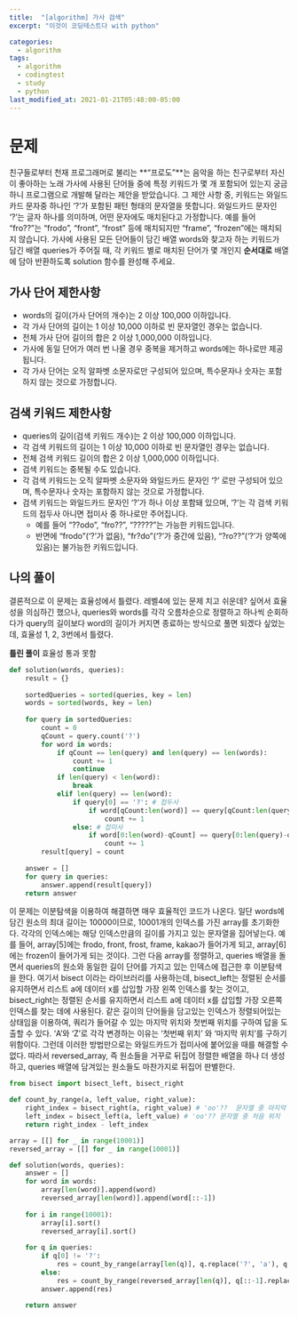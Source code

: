 ```yaml
---
title:  "[algorithm] 가사 검색"
excerpt: "이것이 코딩테스트다 with python"

categories:
  - algorithm
tags:
  - algorithm
  - codingtest
  - study
  - python
last_modified_at: 2021-01-21T05:48:00-05:00
---
```


# 문제
친구들로부터 천재 프로그래머로 불리는 **“프로도”**는 음악을 하는 친구로부터 자신이 좋아하는 노래 가사에 사용된 단어들 중에 특정 키워드가 몇 개 포함되어 있는지 궁금하니 프로그램으로 개발해 달라는 제안을 받았습니다.
그 제안 사항 중, 키워드는 와일드카드 문자중 하나인 ‘?’가 포함된 패턴 형태의 문자열을 뜻합니다. 와일드카드 문자인 ‘?’는 글자 하나를 의미하며, 어떤 문자에도 매치된다고 가정합니다. 예를 들어 “fro??”는 “frodo”, “front”, “frost” 등에 매치되지만 “frame”, “frozen”에는 매치되지 않습니다.
가사에 사용된 모든 단어들이 담긴 배열 words와 찾고자 하는 키워드가 담긴 배열 queries가 주어질 때, 각 키워드 별로 매치된 단어가 몇 개인지 **순서대로** 배열에 담아 반환하도록 solution 함수를 완성해 주세요.
## 가사 단어 제한사항
* words의 길이(가사 단어의 개수)는 2 이상 100,000 이하입니다.
* 각 가사 단어의 길이는 1 이상 10,000 이하로 빈 문자열인 경우는 없습니다.
* 전체 가사 단어 길이의 합은 2 이상 1,000,000 이하입니다.
* 가사에 동일 단어가 여러 번 나올 경우 중복을 제거하고 words에는 하나로만 제공됩니다.
* 각 가사 단어는 오직 알파벳 소문자로만 구성되어 있으며, 특수문자나 숫자는 포함하지 않는 것으로 가정합니다.
## 검색 키워드 제한사항
* queries의 길이(검색 키워드 개수)는 2 이상 100,000 이하입니다.
* 각 검색 키워드의 길이는 1 이상 10,000 이하로 빈 문자열인 경우는 없습니다.
* 전체 검색 키워드 길이의 합은 2 이상 1,000,000 이하입니다.
* 검색 키워드는 중복될 수도 있습니다.
* 각 검색 키워드는 오직 알파벳 소문자와 와일드카드 문자인 ‘?’ 로만 구성되어 있으며, 특수문자나 숫자는 포함하지 않는 것으로 가정합니다.
* 검색 키워드는 와일드카드 문자인 ‘?’가 하나 이상 포함돼 있으며, ‘?’는 각 검색 키워드의 접두사 아니면 접미사 중 하나로만 주어집니다.
	* 예를 들어 “??odo”, “fro??”, “?????”는 가능한 키워드입니다.
	* 반면에 “frodo”(‘?’가 없음), “fr?do”(‘?’가 중간에 있음), “?ro??”(‘?’가 양쪽에 있음)는 불가능한 키워드입니다.


## 나의 풀이
결론적으로 이 문제는 효율성에서 틀렸다. 레벨4에 있는 문제 치고 쉬운데? 싶어서 효율성을 의심하긴 했으나, queries와 words를 각각 오름차순으로 정렬하고 하나씩 순회하다가 query의 길이보다 word의 길이가 커지면 종료하는 방식으로 풀면 되겠다 싶었는데, 효율성 1, 2, 3번에서 틀렸다.

**틀린 풀이** 효율성 통과 못함

~~~python
def solution(words, queries):
    result = {}
    
    sortedQueries = sorted(queries, key = len)
    words = sorted(words, key = len)
        
    for query in sortedQueries:
        count = 0
        qCount = query.count('?')
        for word in words:
            if qCount == len(query) and len(query) == len(words):
                count += 1
                continue
            if len(query) < len(word):
                break
            elif len(query) == len(word):
                if query[0] == '?': # 접두사
                    if word[qCount:len(word)] == query[qCount:len(query)]:
                        count += 1
                else: # 접미사
                    if word[0:len(word)-qCount] == query[0:len(query)-qCount]:
                        count += 1
        result[query] = count
                    
    answer = []
    for query in queries:
        answer.append(result[query])    
    return answer
~~~

이 문제는 이분탐색을 이용하여 해결하면 매우 효율적인 코드가 나온다.
일단 words에 담긴 원소의 최대 길이는 10000이므로, 10001개의 인덱스를 가진 array를 초기화한다. 각각의 인덱스에는 해당 인덱스만큼의 길이를 가지고 있는 문자열을 집어넣는다. 예를 들어, array[5]에는 frodo, front, frost, frame, kakao가 들어가게 되고, array[6]에는 frozen이 들어가게 되는 것이다. 그런 다음 array를 정렬하고, queries 배열을 돌면서 queries의 원소와 동일한 길이 단어를 가지고 있는 인덱스에 접근한 후 이분탐색을 한다. 여기서 bisect 이라는 라이브러리를 사용하는데, bisect_left는 정렬된 순서를 유지하면서 리스트 a에 데이터 x를 삽입할 가장 왼쪽 인덱스를 찾는 것이고, bisect_right는 정렬된 순서를 유지하면서 리스트 a에 데이터 x를 삽입할 가장 오른쪽 인덱스를 찾는 데에 사용된다. 같은 길이의 단어들을 담고있는 인덱스가 정렬되어있는 상태임을 이용하여,  쿼리가 들어갈 수 있는 마지막 위치와 첫번째 위치를 구하여 답을 도출할 수 있다. ‘A’와 ‘Z’로 각각 변경하는 이유는 ‘첫번째 위치’ 와 ‘마지막 위치’를 구하기 위함이다.
그런데 이러한 방법만으로는 와일드카드가 접미사에 붙어있을 때를 해결할 수 없다. 따라서 reversed_array, 즉 원소들을 거꾸로 뒤집어 정렬한 배열을 하나 더 생성하고, queries 배열에 담겨있는 원소들도 마찬가지로 뒤집어 판별한다.

~~~python
from bisect import bisect_left, bisect_right

def count_by_range(a, left_value, right_value):
    right_index = bisect_right(a, right_value) # 'oo'??  문자열 중 마지막 위치
    left_index = bisect_left(a, left_value) # 'oo'?? 문자열 중 처음 위치
    return right_index - left_index

array = [[] for _ in range(10001)]
reversed_array = [[] for _ in range(10001)]

def solution(words, queries):
    answer = []
    for word in words:
        array[len(word)].append(word)
        reversed_array[len(word)].append(word[::-1])
    
    for i in range(10001):
        array[i].sort()
        reversed_array[i].sort()
        
    for q in queries: 
        if q[0] != '?':
            res = count_by_range(array[len(q)], q.replace('?', 'a'), q.replace('?', 'z'))
        else:
            res = count_by_range(reversed_array[len(q)], q[::-1].replace('?', 'a'), q[::-1].replace('?', 'z'))
        answer.append(res)
    
    return answer
~~~

